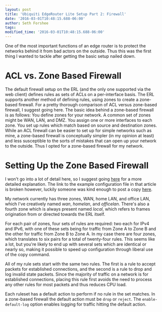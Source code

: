 ```yaml
---
layout: post
title: 'Ubiquiti EdgeRouter Lite Setup Part 2: Firewall'
date: '2016-03-01T10:48:15.688-06:00'
author: Seth Forshee
tags: 
modified_time: '2016-03-01T10:48:15.688-06:00'
---
```


One of the most important functions of an edge router is to protect the networks behind it from bad actors on the outside. Thus this was the first thing I wanted to tackle after getting the basic setup nailed down.

# ACL vs. Zone Based Firewall

The default firewall setup on the ERL (and the only one supported via the web client) defines rules as sets of ACLs on a per-interface basis. The ERL supports another method of defining rules, using zones to create a zone-based firewall. For a pretty thorough comparison of ACL versus zone-based firewall, I suggest going here. The basic idea behind a zone-based firewall is as follows:
You define zones for your network. A common set of zones might be WAN, LAN, and DMZ.
You assign one or more interfaces to each zone.
You set up rules which match based on source and destination zones.
While an ACL firewall can be easier to set up for simple networks such as mine, a zone-based firewall is conceptually simpler (in my opinion at least) and less susceptible to the sorts of mistakes that can open up your network to the outside. Thus I opted for a zone-based firewall for my network.

# Setting Up the Zone Based Firewall

I won't go into a lot of detail here, so I suggest going [here](https://help.ubnt.com/hc/en-us/articles/204952154-EdgeMAX-Zone-Policy-CLI-Example) for a more detailed explanation. The link to the example configuration file in that article is broken however, luckily someone was kind enough to post a copy [here](https://gist.github.com/cimnine/9b9dc854a43702f953ea).

My network currently has three zones, WAN, home LAN, and office LAN, which I've creatively named _wan_, _homelan_, and _officelan_. There's also a fourth zone which is always present named _local_, which refers to frames origination from or directed towards the ERL itself.

For each pair of zones, four sets of rules are required: two each for IPv4 and IPv6, with one of these sets being for traffic from Zone A to Zone B and the other for traffic from Zone B to Zone A. In my case there are four zones, which translates to six pairs for a total of twenty-four rules. This seems like a lot, but you're likely to end up with several sets which are identical or nearly so, making it possible to speed up configuration through liberal use of the copy command.

All of my rule sets start with the same two rules. The first is a rule to accept packets for established connections, and the second is a rule to drop and log invalid state packets. Since the majority of traffic on a network is for established connections, placing this rule first avoids the need to process any other rules for most packets and thus reduces CPU load.

Each ruleset has a default action to perform if no rule in the set matches. In a zone-based firewall the default action must be `drop` or `reject`. The `enable-default-log` option enables logging for traffic hitting the default action.
